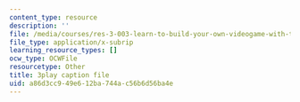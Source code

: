 ```yaml
---
content_type: resource
description: ''
file: /media/courses/res-3-003-learn-to-build-your-own-videogame-with-the-unity-game-engine-and-microsoft-kinect-january-iap-2017/a86d3cc949e612ba744ac56b6d56ba4e_yAgXsLhZ0_Y.srt
file_type: application/x-subrip
learning_resource_types: []
ocw_type: OCWFile
resourcetype: Other
title: 3play caption file
uid: a86d3cc9-49e6-12ba-744a-c56b6d56ba4e
---
```

